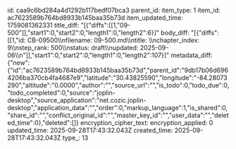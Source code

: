 id: caa9c6bd284a4d1292b117bedf07bca3
parent_id: 
item_type: 1
item_id: ac7623589b764bd8933b145baa35b73d
item_updated_time: 1759081362331
title_diff: "[{\"diffs\":[[1,\"09-500\"]],\"start1\":0,\"start2\":0,\"length1\":0,\"length2\":6}]"
body_diff: "[{\"diffs\":[[1,\"id: CB-09500\\\nfilename: 09-500.md\\\ntitle: \\\nchapter_index: 9\\\nstep_rank: 500\\\nstatus: draft\\\nupdated: 2025-09-06\\\n\"]],\"start1\":0,\"start2\":0,\"length1\":0,\"length2\":107}]"
metadata_diff: {"new":{"id":"ac7623589b764bd8933b145baa35b73d","parent_id":"9db17b06d6964206ba370cb4fa4687e9","latitude":"30.43825590","longitude":"-84.28073290","altitude":"0.0000","author":"","source_url":"","is_todo":0,"todo_due":0,"todo_completed":0,"source":"joplin-desktop","source_application":"net.cozic.joplin-desktop","application_data":"","order":0,"markup_language":1,"is_shared":0,"share_id":"","conflict_original_id":"","master_key_id":"","user_data":"","deleted_time":0},"deleted":[]}
encryption_cipher_text: 
encryption_applied: 0
updated_time: 2025-09-28T17:43:32.043Z
created_time: 2025-09-28T17:43:32.043Z
type_: 13